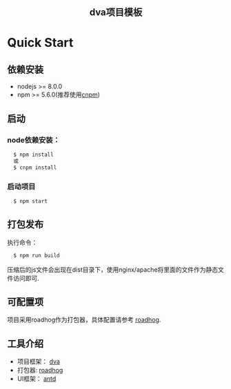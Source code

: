 <h2 align="center">dva项目模板</h2>

# Quick Start

## 依赖安装

- nodejs >= 8.0.0
- npm >= 5.6.0(推荐使用[cnpm](https://npm.taobao.org/))

## 启动

### node依赖安装：

```bash
  $ npm install 
  或
  $ cnpm install
```

### 启动项目
```bash
  $ npm start
```

## 打包发布

执行命令：
```bash
  $ npm run build
```

压缩后的js文件会出现在dist目录下，使用nginx/apache将里面的文件作为静态文件访问即可.

## 可配置项

项目采用roadhog作为打包器，具体配置请参考 [roadhog](https://www.npmjs.com/package/roadhog).

## 工具介绍

- 项目框架： [dva](https://www.npmjs.com/package/dva)
- 打包器: [roadhog](https://www.npmjs.com/package/roadhog)
- UI框架： [antd](https://www.npmjs.com/package/antd)
